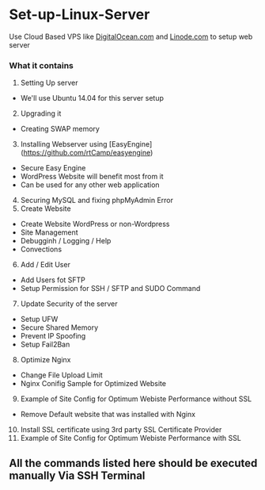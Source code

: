 # Set-up-Linux-Server
Use Cloud Based VPS like [DigitalOcean.com](https://www.digitalocean.com/) and [Linode.com](https://www.linode.com/) to setup web server

### What it contains
1. Setting Up server
  - We'll use Ubuntu 14.04 for this server setup
2. Upgrading it
  - Creating SWAP memory
3. Installing Webserver using [EasyEngine] (https://github.com/rtCamp/easyengine)
  - Secure Easy Engine
  - WordPress Website will benefit most from it
  - Can be used for any other web application
4. Securing MySQL and fixing phpMyAdmin Error
5. Create Website
  - Create Website WordPress or non-Wordpress
  - Site Management
  - Debugginh / Logging / Help
  - Convections
6. Add / Edit User
  - Add Users fot SFTP
  - Setup Permission for SSH / SFTP and SUDO Command
7. Update Security of the server
  - Setup UFW 
  - Secure Shared Memory
  - Prevent IP Spoofing
  - Setup Fail2Ban
8. Optimize Nginx
  - Change File Upload Limit
  - Nginx Conifig Sample for Optimized Website
9. Example of Site Config for Optimum Webiste Performance without SSL
  - Remove Default website that was installed with Nginx
10. Install SSL certificate using 3rd party SSL Certificate Provider
11. Example of Site Config for Optimum Webiste Performance with SSL

## All the commands listed here should be executed manually Via SSH Terminal
